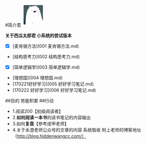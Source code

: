 #简介君
![](./_image/2017-02-19-10-24-27.jpg)

**关于西瓜太郎君 小系统的尝试版本**
  - [x] [麦肯锡方法](001 麦肯锡方法.md)
  - [结构思考力](002 结构思考力.md)
  - [x] [简单逻辑学](003 简单逻辑学.md)
  - [理想国](004 理想国.md)
  - [170221好好学习](005 好好学习笔记.md)
  - [170222 好好学习](006 好好学习笔记.md)

##目的
势能积累
##行动
- 1.阅读200【初级阅读者】
- 2.**如何阅读一本书**的读书笔记的内容输出
- 3.如何**复盘**【参考成甲老师】
- 4.关于永澄老师公众号的文章的内容 系统吸收
附上老师的博客地址（http://blog.hiddenwangcc.com/）

